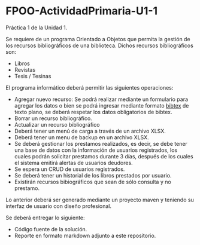 # FPOO-ActividadPrimaria-U1-1
Práctica 1 de la Unidad 1.


Se requiere de un programa Orientado a Objetos que permita la gestión de los recursos bibliográficos de una biblioteca. Dichos recursos bibliográficos son:
  * Libros
  * Revistas
  * Tesis / Tesinas

El programa informático deberá permitir las siguientes operaciones:
  * Agregar nuevo recurso: Se podrá realizar mediante un formulario para agregar los datos o bien se podrá ingresar mediante formato [bibtex](https://www.economics.utoronto.ca/osborne/latex/BIBTEX.HTM) de texto plano, se deberá respetar los datos obligatorios de bibtex.
  * Borrar un recurso bibliográfico.
  * Actualizar un recurso bibliográfico
  * Deberá tener un menú de carga a través de un archivo XLSX.
  * Deberá tener un menu de backup en un archivo XLSX.
  * Se deberá gestionar los prestamos realizados, es decir, se debe tener una base de datos con la información de usuarios registrados, los cuales podrán solicitar prestamos durante 3 días, después de los cuales el sistema emitirá alertas de usuarios deudores.
  * Se espera un CRUD de usuarios registrados.
  * Se deberá tener un historial de los libros prestados por usuario.
  * Existirán recursos bibiográficos que sean de sólo consulta y no prestamo.
  
Lo anterior deberá ser generado mediante un proyecto maven y teniendo su interfaz de usuario con diseño profesional.

Se deberá entregar lo siguiente:
  * Código fuente de la solución.
  * Reporte en formato markdown adjunto a este repositorio.
  
  

